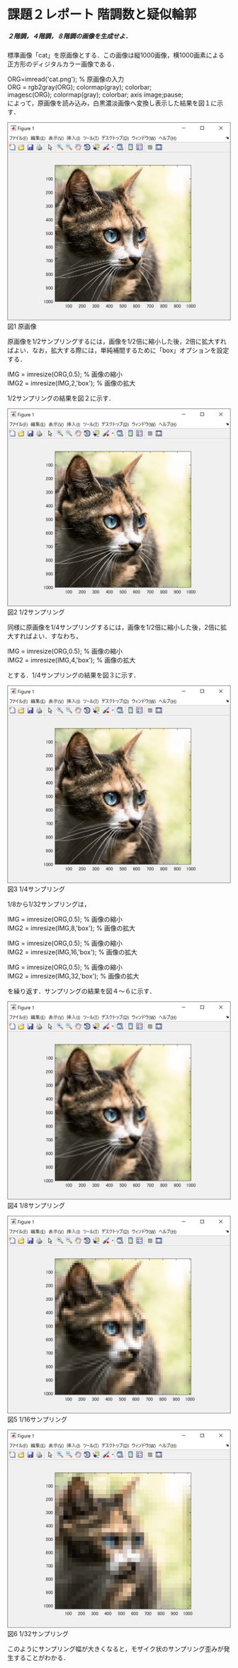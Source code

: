 # 課題２レポート 階調数と疑似輪郭
##### ２階調，４階調，８階調の画像を生成せよ．

標準画像「cat」を原画像とする．この画像は縦1000画像，横1000画素による正方形のディジタルカラー画像である．

ORG=imread('cat.png'); % 原画像の入力   
ORG = rgb2gray(ORG); colormap(gray); colorbar;   
imagesc(ORG); colormap(gray); colorbar;  axis image;pause;  
によって，原画像を読み込み，白黒濃淡画像へ変換し表示した結果を図１に示す．

![原画像](https://github.com/ReoOgawa/Image-processing-Report/blob/master/Image/Report-01/01.jpg?raw=true)  
図1 原画像

原画像を1/2サンプリングするには，画像を1/2倍に縮小した後，2倍に拡大すればよい．なお，拡大する際には，単純補間するために「box」オプションを設定する．

IMG = imresize(ORG,0.5); % 画像の縮小  
IMG2 = imresize(IMG,2,'box'); % 画像の拡大

1/2サンプリングの結果を図２に示す．

![原画像](https://github.com/ReoOgawa/Image-processing-Report/blob/master/Image/Report-01/02.jpg?raw=true)  
図2 1/2サンプリング

同様に原画像を1/4サンプリングするには，画像を1/2倍に縮小した後，2倍に拡大すればよい．すなわち，

IMG = imresize(ORG,0.5); % 画像の縮小  
IMG2 = imresize(IMG,4,'box'); % 画像の拡大

とする．1/4サンプリングの結果を図３に示す．

![原画像](https://github.com/ReoOgawa/Image-processing-Report/blob/master/Image/Report-01/03.jpg?raw=true)   
図3 1/4サンプリング

1/8から1/32サンプリングは，

IMG = imresize(ORG,0.5); % 画像の縮小  
IMG2 = imresize(IMG,8,'box'); % 画像の拡大

IMG = imresize(ORG,0.5); % 画像の縮小  
IMG2 = imresize(IMG,16,'box'); % 画像の拡大

IMG = imresize(ORG,0.5); % 画像の縮小  
IMG2 = imresize(IMG,32,'box'); % 画像の拡大

を繰り返す．サンプリングの結果を図４～６に示す．

![原画像](https://github.com/ReoOgawa/Image-processing-Report/blob/master/Image/Report-01/04.jpg?raw=true)  図4 1/8サンプリング

![原画像](https://github.com/ReoOgawa/Image-processing-Report/blob/master/Image/Report-01/05.jpg?raw=true)  
図5 1/16サンプリング

![原画像](https://github.com/ReoOgawa/Image-processing-Report/blob/master/Image/Report-01/06.jpg?raw=true)  図6 1/32サンプリング

このようにサンプリング幅が大きくなると，モザイク状のサンプリング歪みが発生することがわかる．
